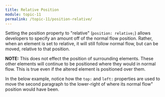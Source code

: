 ```yaml
---
title: Relative Position
module: topic-11
permalink: /topic-11/position-relative/
---
```


<div class="divider-heading"></div>

Setting the position property to "relative" (`position: relative;`) allows developers to specify an amount off of the normal flow position. Rather, when an element is set to relative, it will still follow normal flow, but can be moved, relative to that position.

**NOTE:** This does not effect the position of surrounding elements. These other elements will continue to be positioned where they would in normal flow. This is true even if the altered element is positioned over them.

In the below example, notice how the `top:` and `left:` properties are used to move the second paragraph to the lower-right of where its
normal flow" position would have been.

<div class="codepen-embed">
  <p data-height="600" data-theme-id="30567" data-slug-hash="PozeYZb" data-default-tab="css,result" data-user="retrog4m3r" data-embed-version="2" data-pen-title="Position, Pt. 1 " class="codepen"></p>
</div>
